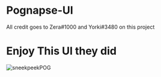 # Pognapse-UI
All credit goes to Zera#1000 and Yorki#3480 on this project

# Enjoy This UI  they did
![sneekpeekPOG](https://user-images.githubusercontent.com/92138790/136509063-92a4e7db-9b98-4a94-bcdf-024663752705.png)
